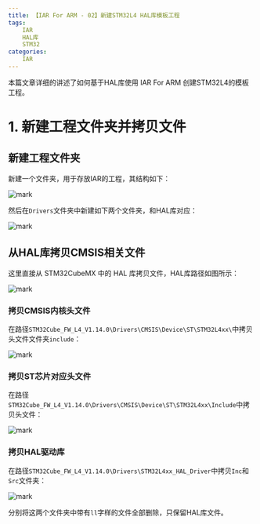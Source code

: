 ```yaml
---
title: 【IAR For ARM - 02】新建STM32L4 HAL库模板工程
tags:
    IAR
    HAL库
    STM32
categories:
    IAR
---
```

本篇文章详细的讲述了如何基于HAL库使用 IAR For ARM 创建STM32L4的模板工程。

# 1. 新建工程文件夹并拷贝文件

## 新建工程文件夹
新建一个文件夹，用于存放IAR的工程，其结构如下：

![mark](http://mculover666.cn/image/20190823/1UqVrIEgk8WG.png?imageslim)

然后在`Drivers`文件夹中新建如下两个文件夹，和HAL库对应：

![mark](http://mculover666.cn/image/20190823/yBuCScXlLcP2.png?imageslim)

## 从HAL库拷贝CMSIS相关文件

这里直接从 STM32CubeMX 中的 HAL 库拷贝文件，HAL库路径如图所示：

![mark](http://mculover666.cn/image/20190823/lXwaAGshPUWW.png?imageslim)

### 拷贝CMSIS内核头文件

在路径`STM32Cube_FW_L4_V1.14.0\Drivers\CMSIS\Device\ST\STM32L4xx\`中拷贝头文件文件夹`include`：

![mark](http://mculover666.cn/image/20190823/2n7BVeaCJfUO.png?imageslim)

### 拷贝ST芯片对应头文件
在路径`STM32Cube_FW_L4_V1.14.0\Drivers\CMSIS\Device\ST\STM32L4xx\Include`中拷贝头文件：

![mark](http://mculover666.cn/image/20190823/xMrxEAR0JuOo.png?imageslim)

### 拷贝HAL驱动库

在路径`STM32Cube_FW_L4_V1.14.0\Drivers\STM32L4xx_HAL_Driver`中拷贝`Inc`和`Src`文件夹：

![mark](http://mculover666.cn/image/20190823/6DvetzcV8tby.png?imageslim)

分别将这两个文件夹中带有`ll`字样的文件全部删除，只保留HAL库文件。



